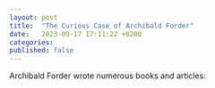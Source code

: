 ```yaml
---
layout: post
title:  "The Curious Case of Archibald Forder"
date:   2023-09-17 17:11:22 +0200
categories:
published: false
---
```

Archibald Forder wrote numerous books and articles:
